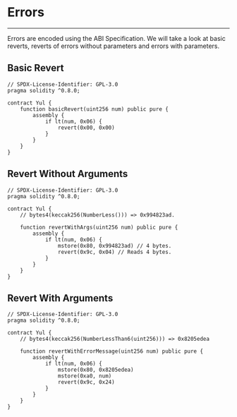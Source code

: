 # Errors

---

Errors are encoded using the ABI Specification. We will take a look at basic reverts, reverts of errors without 
parameters and errors with parameters.

## Basic Revert

```solidity
// SPDX-License-Identifier: GPL-3.0
pragma solidity ^0.8.0;

contract Yul {
    function basicRevert(uint256 num) public pure {
        assembly {
            if lt(num, 0x06) {
                revert(0x00, 0x00)
            }
        }
    }
}
```

## Revert Without Arguments

```solidity
// SPDX-License-Identifier: GPL-3.0
pragma solidity ^0.8.0;

contract Yul {
    // bytes4(keccak256(NumberLess())) => 0x994823ad.

    function revertWithArgs(uint256 num) public pure {
        assembly {
            if lt(num, 0x06) {
                mstore(0x80, 0x994823ad) // 4 bytes.
                revert(0x9c, 0x04) // Reads 4 bytes.
            }
        }
    }
}
```

## Revert With Arguments

```solidity
// SPDX-License-Identifier: GPL-3.0
pragma solidity ^0.8.0;

contract Yul {
    // bytes4(keccak256(NumberLessThan6(uint256))) => 0x8205edea
    
    function revertWithErrorMessage(uint256 num) public pure {
        assembly {
            if lt(num, 0x06) {
                mstore(0x80, 0x8205edea)
                mstore(0xa0, num)
                revert(0x9c, 0x24)
            }
        }
    }
}
```